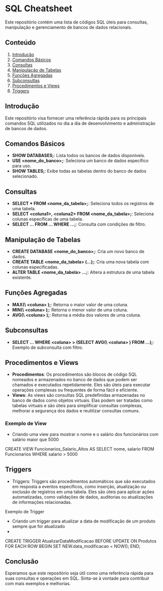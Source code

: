# SQL Cheatsheet

Este repositório contém uma lista de códigos SQL úteis para consultas, manipulação e gerenciamento de bancos de dados relacionais.

## Conteúdo

1. [Introdução](#introdução)
2. [Comandos Básicos](#comandos-básicos)
3. [Consultas](#consultas)
4. [Manipulação de Tabelas](#manipulação-de-tabelas)
5. [Funções Agregadas](#funções-agregadas)
6. [Subconsultas](#subconsultas)
7. [Procedimentos e Views](#procedimentos-e-views)
8. [Triggers](#triggers)

## Introdução

Este repositório visa fornecer uma referência rápida para os principais comandos SQL utilizados no dia a dia de desenvolvimento e administração de bancos de dados.

## Comandos Básicos

- **SHOW DATABASES;**: Lista todos os bancos de dados disponíveis.
- **USE \<nome_do_banco\>;**: Seleciona um banco de dados específico para uso.
- **SHOW TABLES;**: Exibe todas as tabelas dentro do banco de dados selecionado.

## Consultas

- **SELECT * FROM \<nome_da_tabela\>;**: Seleciona todos os registros de uma tabela.
- **SELECT \<coluna1\>, \<coluna2\> FROM \<nome_da_tabela\>;**: Seleciona colunas específicas de uma tabela.
- **SELECT ... FROM ... WHERE ...;**: Consulta com condições de filtro.

## Manipulação de Tabelas

- **CREATE DATABASE \<nome_do_banco\>;**: Cria um novo banco de dados.
- **CREATE TABLE \<nome_da_tabela\> (...);**: Cria uma nova tabela com colunas especificadas.
- **ALTER TABLE \<nome_da_tabela\> ...;**: Altera a estrutura de uma tabela existente.

## Funções Agregadas

- **MAX(\ <coluna\> );**: Retorna o maior valor de uma coluna.
- **MIN(\ <coluna\> );**: Retorna o menor valor de uma coluna.
- **AVG(\ <coluna\> );**: Retorna a média dos valores de uma coluna.

## Subconsultas

- **SELECT ... WHERE \<coluna\> > (SELECT AVG(\ <coluna\> ) FROM ...);**: Exemplo de subconsulta com filtro.

## Procedimentos e Views

- **Procedimentos**: Os procedimentos são blocos de código SQL nomeados e armazenados no banco de dados que podem ser chamados e executados repetidamente. Eles são úteis para executar operações complexas ou frequentes de forma fácil e eficiente.
- **Views**: As views são consultas SQL predefinidas armazenadas no banco de dados como objetos virtuais. Elas podem ser tratadas como tabelas virtuais e são úteis para simplificar consultas complexas, melhorar a segurança dos dados e reutilizar consultas comuns.

### Exemplo de View

- Criando uma view para mostrar o nome e o salário dos funcionários com salário maior que 5000
  
CREATE VIEW Funcionarios_Salario_Altos AS
SELECT nome, salario
FROM Funcionarios
WHERE salario > 5000

## Triggers

- Triggers: Triggers são procedimentos automáticos que são executados em resposta a eventos específicos, como inserção, atualização ou exclusão de registros em uma tabela. Eles são úteis para aplicar ações automatizadas, como validações de dados, auditorias ou atualizações de informações relacionadas.

Exemplo de Trigger

- Criando um trigger para atualizar a data de modificação de um produto sempre que for atualizado
- 
CREATE TRIGGER AtualizarDataModificacao
BEFORE UPDATE ON Produtos
FOR EACH ROW
BEGIN
    SET NEW.data_modificacao = NOW();
END;

## Conclusão

Esperamos que este repositório seja útil como uma referência rápida para suas consultas e operações em SQL. Sinta-se à vontade para contribuir com mais exemplos e melhorias.
